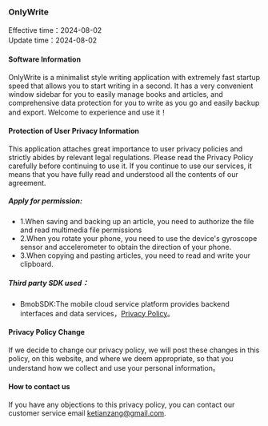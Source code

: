 ### OnlyWrite

Effective time：2024-08-02   
Update    time：2024-08-02

#### Software Information

OnlyWrite is a minimalist style writing application with extremely fast startup speed that allows you to start writing in a second. It has a very convenient window sidebar for you to easily manage books and articles, and comprehensive data protection for you to write as you go and easily backup and export. Welcome to experience and use it！

#### Protection of User Privacy Information

This application attaches great importance to user privacy policies and strictly abides by relevant legal regulations. Please read the Privacy Policy carefully before continuing to use it. If you continue to use our services, it means that you have fully read and understood all the contents of our agreement.

##### Apply for permission:

* 1.When saving and backing up an article, you need to authorize the file and read multimedia file permissions
* 2.When you rotate your phone, you need to use the device's gyroscope sensor and accelerometer to obtain the direction of your phone.
* 3.When copying and pasting articles, you need to read and write your clipboard.

##### Third party SDK used：

* BmobSDK:The mobile cloud service platform provides backend interfaces and data services，[Privacy Policy](https://www.bmob.cn/privacy)。

#### Privacy Policy Change

If we decide to change our privacy policy, we will post these changes in this policy, on this website, and where we deem appropriate, so that you understand how we collect and use your personal information。

#### How to contact us

If you have any objections to this privacy policy, you can contact our customer service email ketianzang@gmail.com.
